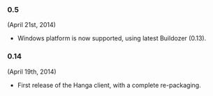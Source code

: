 ### 0.5
(April 21st, 2014)

- Windows platform is now supported, using latest Buildozer (0.13).


### 0.14
(April 19th, 2014)

- First release of the Hanga client, with a complete re-packaging.
